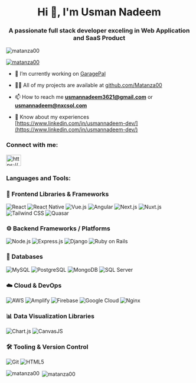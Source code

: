 <h1 align="center">Hi 👋, I'm Usman Nadeem</h1>
<h3 align="center">A passionate full stack developer exceling in Web Application and SaaS Product</h3>

<p align="left"> <img src="https://komarev.com/ghpvc/?username=matanza00&label=Profile%20views&color=0e75b6&style=flat" alt="matanza00" /> </p>

<p align="left"> <a href="https://github.com/ryo-ma/github-profile-trophy&theme=onedark&rank=S,AAA"><img src="https://github-profile-trophy.vercel.app/?username=matanza00" alt="matanza00" /></a> </p>

- 🔭 I’m currently working on [GaragePal](https://garagepal.ca)

- 👨‍💻 All of my projects are available at [github.com/Matanza00](github.com/Matanza00)

- 📫 How to reach me **usmannadeem3621@gmail.com** or **usmannadeem@nxcsol.com**

- 📄 Know about my experiences [https://www.linkedin.com/in/usmannadeem-dev/](https://www.linkedin.com/in/usmannadeem-dev/)

<h3 align="left">Connect with me:</h3>
<p align="left">
<a href="https://linkedin.com/in/https://www.linkedin.com/in/usman-nadeem-b81275261" target="blank"><img align="center" src="https://raw.githubusercontent.com/rahuldkjain/github-profile-readme-generator/master/src/images/icons/Social/linked-in-alt.svg" alt="https://www.linkedin.com/in/usman-nadeem-b81275261" height="30" width="40" /></a>
</p>

<h3 align="left">Languages and Tools:</h3>

### 🚀 Frontend Libraries & Frameworks
![React](https://img.shields.io/badge/React-20232A?style=for-the-badge&logo=react)
![React Native](https://img.shields.io/badge/React_Native-20232A?style=for-the-badge&logo=react)
![Vue.js](https://img.shields.io/badge/Vue.js-35495E?style=for-the-badge&logo=vue.js)
![Angular](https://img.shields.io/badge/Angular-DD0031?style=for-the-badge&logo=angular)
![Next.js](https://img.shields.io/badge/Next.js-000000?style=for-the-badge&logo=next.js)
![Nuxt.js](https://img.shields.io/badge/Nuxt.js-00C58E?style=for-the-badge&logo=nuxt.js)
![Tailwind CSS](https://img.shields.io/badge/Tailwind_CSS-06B6D4?style=for-the-badge&logo=tailwind-css)
![Quasar](https://img.shields.io/badge/Quasar-1976D2?style=for-the-badge&logo=quasar)

### ⚙️ Backend Frameworks / Platforms
![Node.js](https://img.shields.io/badge/Node.js-339933?style=for-the-badge&logo=node.js)
![Express.js](https://img.shields.io/badge/Express.js-000000?style=for-the-badge&logo=express)
![Django](https://img.shields.io/badge/Django-092E20?style=for-the-badge&logo=django)
![Ruby on Rails](https://img.shields.io/badge/Rails-CC0000?style=for-the-badge&logo=ruby-on-rails)

### 🧱 Databases
![MySQL](https://img.shields.io/badge/MySQL-4479A1?style=for-the-badge&logo=mysql)
![PostgreSQL](https://img.shields.io/badge/PostgreSQL-4169E1?style=for-the-badge&logo=postgresql)
![MongoDB](https://img.shields.io/badge/MongoDB-47A248?style=for-the-badge&logo=mongodb)
![SQL Server](https://img.shields.io/badge/SQL_Server-CC2927?style=for-the-badge&logo=microsoft-sql-server)

### ☁️ Cloud & DevOps
![AWS](https://img.shields.io/badge/AWS-232F3E?style=for-the-badge&logo=amazon-aws)
![Amplify](https://img.shields.io/badge/Amplify-FF9900?style=for-the-badge&logo=aws-amplify)
![Firebase](https://img.shields.io/badge/Firebase-FFCA28?style=for-the-badge&logo=firebase)
![Google Cloud](https://img.shields.io/badge/GCP-4285F4?style=for-the-badge&logo=google-cloud)
![Nginx](https://img.shields.io/badge/Nginx-009639?style=for-the-badge&logo=nginx)

### 📊 Data Visualization Libraries
![Chart.js](https://img.shields.io/badge/Chart.js-FF6384?style=for-the-badge&logo=chartdotjs)
![CanvasJS](https://img.shields.io/badge/CanvasJS-FF7133?style=for-the-badge)

### 🛠️ Tooling & Version Control
![Git](https://img.shields.io/badge/Git-F05032?style=for-the-badge&logo=git)
![HTML5](https://img.shields.io/badge/HTML5-E34F26?style=for-the-badge&logo=html5)



<p><img align="left" src="https://github-readme-stats.vercel.app/api/top-langs?username=matanza00&show_icons=true&locale=en&layout=compact" alt="matanza00" /></p>

<p>&nbsp;<img align="center" src="https://github-readme-stats.vercel.app/api?username=matanza00&show_icons=true&locale=en" alt="matanza00" /></p>
